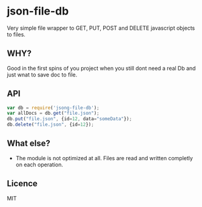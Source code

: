 json-file-db
=======

Very simple file wrapper to GET, PUT, POST and DELETE javascript objects to files.

WHY?
-------
Good in the first spins of you project when you still dont need a real Db and just wnat to save doc to file.


API
---
```javascript
var db = require('jsong-file-db');
var allDocs = db.get("file.json");
db.put("file.json", {id=12, data="someData"});
db.delete("file.json", {id=12});
```


What else?
----
- The module is not optimized at all. Files are read and written completly on each operation.


Licence
-------
MIT




